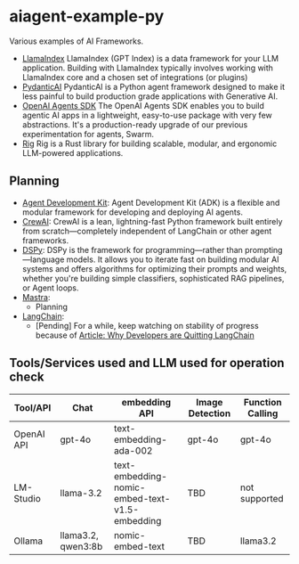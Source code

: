 # aiagent-example-py

Various examples of AI Frameworks.

- [LlamaIndex](https://www.llamaindex.ai/)
   LlamaIndex (GPT Index) is a data framework for your LLM application. Building with LlamaIndex typically involves working with LlamaIndex core and a chosen set of integrations (or plugins)
- [PydanticAI](https://ai.pydantic.dev/)
   PydanticAI is a Python agent framework designed to make it less painful to build production grade applications with Generative AI.
- [OpenAI Agents SDK](https://openai.github.io/openai-agents-python/)
   The OpenAI Agents SDK enables you to build agentic AI apps in a lightweight, easy-to-use package with very few abstractions. It's a production-ready upgrade of our previous experimentation for agents, Swarm.
- [Rig](https://rig.rs/)
   Rig is a Rust library for building scalable, modular, and ergonomic LLM-powered applications.

## Planning

- [Agent Development Kit](https://google.github.io/adk-docs/):
   Agent Development Kit (ADK) is a flexible and modular framework for developing and deploying AI agents. 
- [CrewAI](https://docs.crewai.com/introduction):
   CrewAI is a lean, lightning-fast Python framework built entirely from scratch—completely independent of LangChain or other agent frameworks.
- [DSPy](https://dspy.ai/):
   DSPy is the framework for programming—rather than prompting—language models. It allows you to iterate fast on building modular AI systems and offers algorithms for optimizing their prompts and weights, whether you're building simple classifiers, sophisticated RAG pipelines, or Agent loops.
- [Mastra](https://github.com/mastra-ai/mastra):
  - Planning
- [LangChain](https://www.langchain.com/):
  - [Pending] For a while, keep watching on stability of progress because of [Article: Why Developers are Quitting LangChain](https://analyticsindiamag.com/ai-features/why-developers-are-quitting-langchain/)

## Tools/Services used and LLM used for operation check

| Tool/API   | Chat               | embedding API                                  | Image Detection | Function Calling |
| ---------- | ------------------ | ---------------------------------------------- | --------------- | ---------------- |
| OpenAI API | gpt-4o             | text-embedding-ada-002                         | gpt-4o          | gpt-4o           |
| LM-Studio  | llama-3.2          | text-embedding-nomic-embed-text-v1.5-embedding | TBD             | not supported    |
| Ollama     | llama3.2, qwen3:8b | nomic-embed-text                               | TBD             | llama3.2         |
